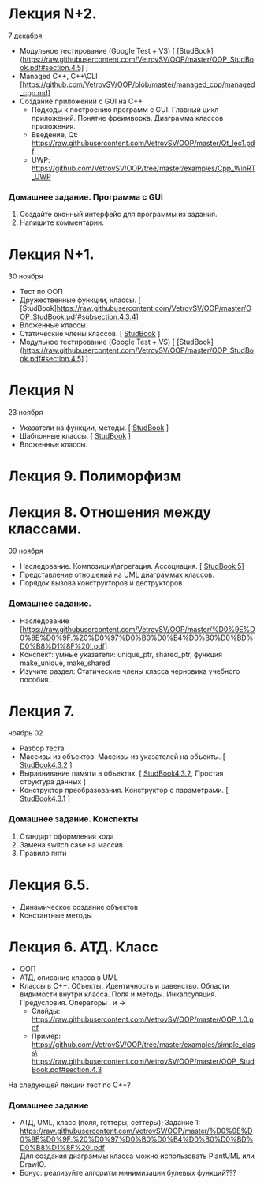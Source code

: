 # Лекция N+2.
7 декабря
- Модульное тестирование (Google Test + VS) [ [StudBook](https://raw.githubusercontent.com/VetrovSV/OOP/master/OOP_StudBook.pdf#section.4.5] ]
- Managed C++, C++\CLI [https://github.com/VetrovSV/OOP/blob/master/managed_cpp/managed_cpp.md]
- Создание приложений с GUI на C++
  - Подходы к построению программ с GUI. Главный цикл приложений. Понятие фреимворка. Диаграмма классов приложения.
  - Введение, Qt: https://raw.githubusercontent.com/VetrovSV/OOP/master/Qt_lec1.pdf
  - UWP: https://github.com/VetrovSV/OOP/tree/master/examples/Cpp_WinRT_UWP
 

### Домашнее задание. Программа с GUI
1. Создайте оконный интерфейс для программы из задания.
2. Напишите комментарии.


# Лекция N+1.
30 ноября
- Тест по ООП
- Дружественные функции, классы. [ [StudBook]https://raw.githubusercontent.com/VetrovSV/OOP/master/OOP_StudBook.pdf#subsection.4.3.4]
- Вложенные классы.
- Статические члены классов. [ [StudBook](https://raw.githubusercontent.com/VetrovSV/OOP/master/OOP_StudBook.pdf#subsection.4.3.3) ]
- Модульное тестирование (Google Test + VS) [ [StudBook](https://raw.githubusercontent.com/VetrovSV/OOP/master/OOP_StudBook.pdf#section.4.5] ]

# Лекция N
23 ноября
- Указатели на функции, методы. [ [StudBook](https://raw.githubusercontent.com/VetrovSV/OOP/master/OOP_StudBook.pdf#subsection.2.2.3) ]
- Шаблонные классы. [ [StudBook](https://raw.githubusercontent.com/VetrovSV/OOP/master/OOP_StudBook.pdf#section.4.4) ]
- Вложенные классы.


# Лекция 9. Полиморфизм

  

# Лекция 8. Отношения между классами.
09 ноября
- Наследование. Композиция\агрегация. Ассоциация. [ [StudBook 5](https://raw.githubusercontent.com/VetrovSV/OOP/master/OOP_StudBook.pdf#chapter.5)]
- Представление отношений на UML диаграммах классов.
- Порядок вызова конструкторов и деструкторов

### Домашнее задание. 
- Наследование [https://raw.githubusercontent.com/VetrovSV/OOP/master/%D0%9E%D0%9E%D0%9F.%20%D0%97%D0%B0%D0%B4%D0%B0%D0%BD%D0%B8%D1%8F%20I.pdf]
- Конспект: умные указатели: unique_ptr, shared_ptr, функция make_unique, make_shared
- Изучите раздел: Статические члены класса черновика учебного пособия.

# Лекция 7. 
ноябрь 02
- Разбор теста
- Массивы из объектов. Массивы из указателей на объекты. [ [StudBook4.3.2](https://raw.githubusercontent.com/VetrovSV/OOP/master/OOP_StudBook.pdf#subsection.4.3.2) ]
- Выравнивание памяти в объектах. [ [StudBook4.3.2](https://raw.githubusercontent.com/VetrovSV/OOP/master/OOP_StudBook.pdf#subsection.4.3.2), Простая структура данных ]
- Конструктор преобразования. Конструктор с параметрами. [ [StudBook4.3.1](https://raw.githubusercontent.com/VetrovSV/OOP/master/OOP_StudBook.pdf#subsection.4.3.1) ]


### Домашнее задание. Конспекты
1. Стандарт оформления кода
2. Замена switch case на массив
3. Правило пяти


# Лекция 6.5. 
- Динамическое создание объектов
- Константные методы
 

# Лекция 6. АТД. Класс
- ООП
- АТД, описание класса в UML
- Классы в С++. Объекты. Идентичность и равенство. Области видимости внутри класса. Поля и методы. Инкапсуляция. Предусловия. Операторы . и ->
  - Слайды: https://raw.githubusercontent.com/VetrovSV/OOP/master/OOP_1.0.pdf
  - Пример: https://github.com/VetrovSV/OOP/tree/master/examples/simple_class\
            https://raw.githubusercontent.com/VetrovSV/OOP/master/OOP_StudBook.pdf#section.4.3

На следующей лекции тест по С++?


### Домашнее задание
- АТД, UML, класс (поля, геттеры, сеттеры);
  Задание 1: https://raw.githubusercontent.com/VetrovSV/OOP/master/%D0%9E%D0%9E%D0%9F.%20%D0%97%D0%B0%D0%B4%D0%B0%D0%BD%D0%B8%D1%8F%20I.pdf \
  Для создания диаграммы класса можно использовать PlantUML или DrawIO.
- Бонус: реализуйте алгоритм минимизации булевых функций???
